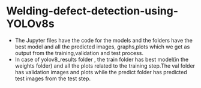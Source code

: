 # Welding-defect-detection-using-YOLOv8s
* The Jupyter files have the code for the models and the folders have the best model and all the predicted images, graphs,plots which we get as output from the training,validation and test process.
* In case of yolov8_results folder , the train folder has best model(in the weights folder) and all the plots related to the training step.The val folder has validation images and plots while the predict folder has predicted test images from the test step.
